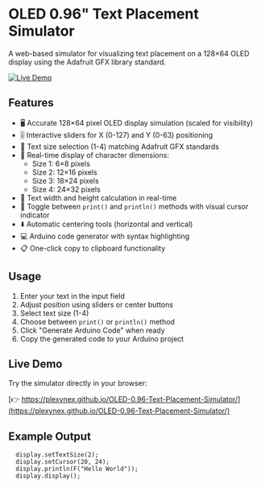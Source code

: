 # OLED 0.96" Text Placement Simulator

A web-based simulator for visualizing text placement on a 128×64 OLED display using the Adafruit GFX library standard.

[![Live Demo](https://img.shields.io/badge/demo-live-green.svg)](https://plexynex.github.io/OLED-0.96-Text-Placement-Simulator/)

## Features

- 🖥️ Accurate 128×64 pixel OLED display simulation (scaled for visibility)
- 🎚️ Interactive sliders for X (0-127) and Y (0-63) positioning
- 🔢 Text size selection (1-4) matching Adafruit GFX standards
- 📐 Real-time display of character dimensions:
  - Size 1: 6×8 pixels
  - Size 2: 12×16 pixels
  - Size 3: 18×24 pixels
  - Size 4: 24×32 pixels
- 📝 Text width and height calculation in real-time
- 🔄 Toggle between `print()` and `println()` methods with visual cursor indicator
- ⬇️ Automatic centering tools (horizontal and vertical)
- 💻 Arduino code generator with syntax highlighting
- 📋 One-click copy to clipboard functionality

## Usage

1. Enter your text in the input field
2. Adjust position using sliders or center buttons
3. Select text size (1-4)
4. Choose between `print()` or `println()` method
5. Click "Generate Arduino Code" when ready
6. Copy the generated code to your Arduino project

## Live Demo

Try the simulator directly in your browser:

[👉 https://plexynex.github.io/OLED-0.96-Text-Placement-Simulator/](https://plexynex.github.io/OLED-0.96-Text-Placement-Simulator/)

## Example Output

```arduino
  display.setTextSize(2);
  display.setCursor(20, 24);
  display.println(F("Hello World"));
  display.display();

